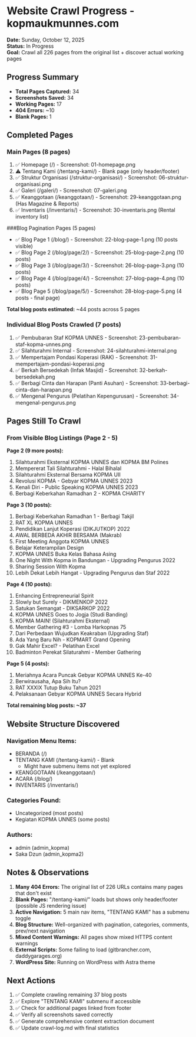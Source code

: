 # Website Crawl Progress - kopmaukmunnes.com

**Date:** Sunday, October 12, 2025  
**Status:** In Progress  
**Goal:** Crawl all 226 pages from the original list + discover actual working pages

## Progress Summary
- **Total Pages Captured:** 34
- **Screenshots Saved:** 34
- **Working Pages:** 17
- **404 Errors:** ~10
- **Blank Pages:** 1

## Completed Pages

### Main Pages (8 pages)
1. ✅ Homepage (/) - Screenshot: 01-homepage.png
2. ⚠️ Tentang Kami (/tentang-kami/) - Blank page (only header/footer)
3. ✅ Struktur Organisasi (/struktur-organisasi/) - Screenshot: 06-struktur-organisasi.png
4. ✅ Galeri (/galeri/) - Screenshot: 07-galeri.png
5. ✅ Keanggotaan (/keanggotaan/) - Screenshot: 29-keanggotaan.png (Has Magazine & Reports)
6. ✅ Inventaris (/inventaris/) - Screenshot: 30-inventaris.png (Rental inventory list)

###Blog Pagination Pages (5 pages)
- ✅ Blog Page 1 (/blog/) - Screenshot: 22-blog-page-1.png (10 posts visible)
- ✅ Blog Page 2 (/blog/page/2/) - Screenshot: 25-blog-page-2.png (10 posts)
- ✅ Blog Page 3 (/blog/page/3/) - Screenshot: 26-blog-page-3.png (10 posts)
- ✅ Blog Page 4 (/blog/page/4/) - Screenshot: 27-blog-page-4.png (10 posts)
- ✅ Blog Page 5 (/blog/page/5/) - Screenshot: 28-blog-page-5.png (4 posts - final page)

**Total blog posts estimated:** ~44 posts across 5 pages

### Individual Blog Posts Crawled (7 posts)
1. ✅ Pembubaran Staf KOPMA UNNES - Screenshot: 23-pembubaran-staf-kopma-unnes.png
2. ✅ Silahturahmi Internal - Screenshot: 24-silahturahmi-internal.png
3. ✅ Mempertajam Pondasi Koperasi (RAK) - Screenshot: 31-mempertajam-pondasi-koperasi.png
4. ✅ Berkah Bersedekah (Infak Masjid) - Screenshot: 32-berkah-bersedekah.png
5. ✅ Berbagi Cinta dan Harapan (Panti Asuhan) - Screenshot: 33-berbagi-cinta-dan-harapan.png
6. ✅ Mengenal Pengurus (Pelatihan Kepengurusan) - Screenshot: 34-mengenal-pengurus.png

## Pages Still To Crawl

### From Visible Blog Listings (Page 2 - 5)
**Page 2 (9 more posts):**
1. Silahturahmi Eksternal KOPMA UNNES dan KOPMA BM Polines
2. Mempererat Tali Silahturahmi - Halal Bihalal
3. Silahturahmi Eksternal Bersama KOPMA UII
4. Revolusi KOPMA - Gebyar KOPMA UNNES 2023
5. Kenali Diri - Public Speaking KOPMA UNNES 2023
6. Berbagi Keberkahan Ramadhan 2 - KOPMA CHARITY

**Page 3 (10 posts):**
1. Berbagi Keberkahan Ramadhan 1 - Berbagi Takjil
2. RAT XL KOPMA UNNES
3. Pendidikan Lanjut Koperasi (DIKJUTKOP) 2022
4. AWAL BERBEDA AKHIR BERSAMA (Makrab)
5. First Meeting Anggota KOPMA UNNES
6. Belajar Keterampilan Design
7. KOPMA UNNES Buka Kelas Bahasa Asing
8. One Night With Kopma in Bandungan - Upgrading Pengurus 2022
9. Sharing Session With Kopma
10. Lebih Dekat Lebih Hangat - Upgrading Pengurus dan Staf 2022

**Page 4 (10 posts):**
1. Enhancing Entrepreneurial Spirit
2. Slowly but Surely - DIKMENKOP 2022
3. Satukan Semangat - DIKSARKOP 2022
4. KOPMA UNNES Goes to Jogja (Studi Banding)
5. KOPMA MAIN! (Silahturahmi Eksternal)
6. Member Gathering #3 - Lomba Harkopnas 75
7. Dari Perbedaan Wujudkan Keakraban (Upgrading Staf)
8. Ada Yang Baru Nih - KOPMART Grand Opening
9. Gak Mahir Excel? - Pelatihan Excel
10. Badminton Perekat Silaturahmi - Member Gathering

**Page 5 (4 posts):**
1. Meriahnya Acara Puncak Gebyar KOPMA UNNES Ke-40
2. Berwirausaha, Apa Sih Itu?
3. RAT XXXIX Tutup Buku Tahun 2021
4. Pelaksanaan Gebyar KOPMA UNNES Secara Hybrid

**Total remaining blog posts: ~37**

## Website Structure Discovered

### Navigation Menu Items:
- BERANDA (/)
- TENTANG KAMI (/tentang-kami/) - Blank
  - Might have submenu items not yet explored
- KEANGGOTAAN (/keanggotaan/)
- ACARA (/blog/)
- INVENTARIS (/inventaris/)

### Categories Found:
- Uncategorized (most posts)
- Kegiatan KOPMA UNNES (some posts)

### Authors:
- admin (admin_kopma)
- Saka Dzun (admin_kopma2)

## Notes & Observations

1. **Many 404 Errors:** The original list of 226 URLs contains many pages that don't exist
2. **Blank Pages:** "/tentang-kami/" loads but shows only header/footer (possible JS rendering issue)
3. **Active Navigation:** 5 main nav items, "TENTANG KAMI" has a submenu toggle
4. **Blog Structure:** Well-organized with pagination, categories, comments, prev/next navigation
5. **Mixed Content Warnings:** All pages show mixed HTTPS content warnings
6. **External Scripts:** Some failing to load (gitbrancher.com, daddygarages.org)
7. **WordPress Site:** Running on WordPress with Astra theme

## Next Actions

1. ✅ Complete crawling remaining 37 blog posts
2. ✅ Explore "TENTANG KAMI" submenu if accessible
3. ✅ Check for additional pages linked from footer
4. ✅ Verify all screenshots saved correctly
5. ✅ Generate comprehensive content extraction document
6. ✅ Update crawl-log.md with final statistics

